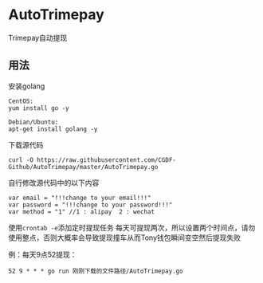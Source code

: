 # AutoTrimepay
Trimepay自动提现

## 用法

安装golang
```
CentOS:
yum install go -y

Debian/Ubuntu:
apt-get install golang -y
```

下载源代码
```
curl -O https://raw.githubusercontent.com/CGDF-Github/AutoTrimepay/master/AutoTrimepay.go
```

自行修改源代码中的以下内容
```
var email = "!!!change to your email!!!"
var password = "!!!change to your password!!!"
var method = "1" //1 : alipay  2 : wechat
```

使用`crontab -e`添加定时提现任务
每天可提现两次，所以设置两个时间点，请勿使用整点，否则大概率会导致提现撞车从而Tony钱包瞬间变空然后提现失败

例：每天9点52提现：
```
52 9 * * * go run 刚刚下载的文件路径/AutoTrimepay.go
```
